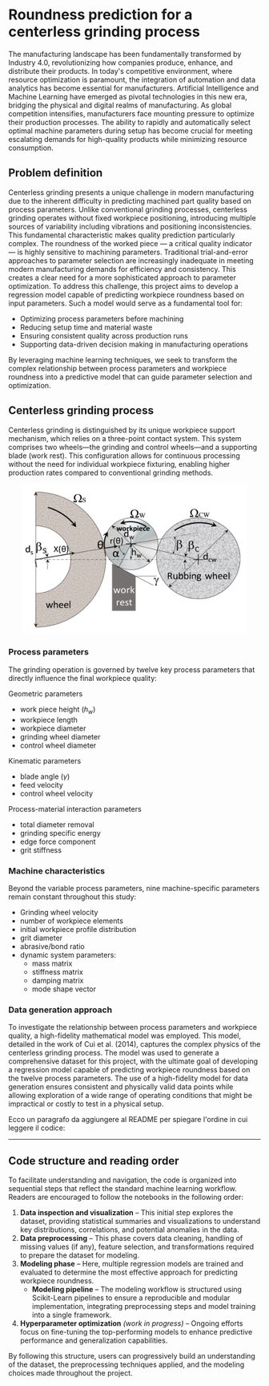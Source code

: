 # Roundness prediction for a centerless grinding process
The manufacturing landscape has been fundamentally transformed by Industry 4.0, revolutionizing how companies produce, enhance, and distribute their products. In today's competitive environment, where resource optimization is paramount, the integration of automation and data analytics has become essential for manufacturers. Artificial Intelligence and Machine Learning have emerged as pivotal technologies in this new era, bridging the physical and digital realms of manufacturing.
As global competition intensifies, manufacturers face mounting pressure to optimize their production processes. The ability to rapidly and automatically select optimal machine parameters during setup has become crucial for meeting escalating demands for high-quality products while minimizing resource consumption.

## Problem definition
Centerless grinding presents a unique challenge in modern manufacturing due to the inherent difficulty in predicting machined part quality based on process parameters. Unlike conventional grinding processes, centerless grinding operates without fixed workpiece positioning, introducing multiple sources of variability including vibrations and positioning inconsistencies. This fundamental characteristic makes quality prediction particularly complex.
The roundness of the worked piece — a critical quality indicator — is highly sensitive to machining parameters. Traditional trial-and-error approaches to parameter selection are increasingly inadequate in meeting modern manufacturing demands for efficiency and consistency. This creates a clear need for a more sophisticated approach to parameter optimization.
To address this challenge, this project aims to develop a regression model capable of predicting workpiece roundness based on input parameters. Such a model would serve as a fundamental tool for:

* Optimizing process parameters before machining
* Reducing setup time and material waste
* Ensuring consistent quality across production runs
* Supporting data-driven decision making in manufacturing operations

By leveraging machine learning techniques, we seek to transform the complex relationship between process parameters and workpiece roundness into a predictive model that can guide parameter selection and optimization.

## Centerless grinding process
Centerless grinding is distinguished by its unique workpiece support mechanism, which relies on a three-point contact system. This system comprises two wheels—the grinding and control wheels—and a supporting blade (work rest). This configuration allows for continuous processing without the need for individual workpiece fixturing, enabling higher production rates compared to conventional grinding methods.

<div style="text-align: center;">
	<img src="figures/centerless_grinding.png" alt="Centerless Grinding Process" width="450" height="300"/>
</div>

### Process parameters
The grinding operation is governed by twelve key process parameters that directly influence the final workpiece quality:

Geometric parameters
* work piece height ($h_w$)
* workpiece length
* workpiece diameter
* grinding wheel diameter
* control wheel diameter

Kinematic parameters
* blade angle ($\gamma$)
* feed velocity
* control wheel velocity

Process-material interaction parameters
* total diameter removal
* grinding specific energy
* edge force component
* grit stiffness

### Machine characteristics
Beyond the variable process parameters, nine machine-specific parameters remain constant throughout this study:
* Grinding wheel velocity
* number of workpiece elements
* initial workpiece profile distribution
* grit diameter
* abrasive/bond ratio
* dynamic system parameters:
    * mass matrix
    * stiffness matrix
    * damping matrix
    * mode shape vector

### Data generation approach
To investigate the relationship between process parameters and workpiece quality, a high-fidelity mathematical model was employed. This model, detailed in the work of Cui et al. (2014), captures the complex physics of the centerless grinding process. The model was used to generate a comprehensive dataset for this project, with the ultimate goal of developing a regression model capable of predicting workpiece roundness based on the twelve process parameters.
The use of a high-fidelity model for data generation ensures consistent and physically valid data points while allowing exploration of a wide range of operating conditions that might be impractical or costly to test in a physical setup.

Ecco un paragrafo da aggiungere al README per spiegare l'ordine in cui leggere il codice:  

---

## Code structure and reading order  
To facilitate understanding and navigation, the code is organized into sequential steps that reflect the standard machine learning workflow. Readers are encouraged to follow the notebooks in the following order:  

1. **Data inspection and visualization** – This initial step explores the dataset, providing statistical summaries and visualizations to understand key distributions, correlations, and potential anomalies in the data.  
2. **Data preprocessing** – This phase covers data cleaning, handling of missing values (if any), feature selection, and transformations required to prepare the dataset for modeling.  
3. **Modeling phase** – Here, multiple regression models are trained and evaluated to determine the most effective approach for predicting workpiece roundness.  
   - **Modeling pipeline** – The modeling workflow is structured using Scikit-Learn pipelines to ensure a reproducible and modular implementation, integrating preprocessing steps and model training into a single framework.  
4. **Hyperparameter optimization** *(work in progress)* – Ongoing efforts focus on fine-tuning the top-performing models to enhance predictive performance and generalization capabilities.  

By following this structure, users can progressively build an understanding of the dataset, the preprocessing techniques applied, and the modeling choices made throughout the project.
